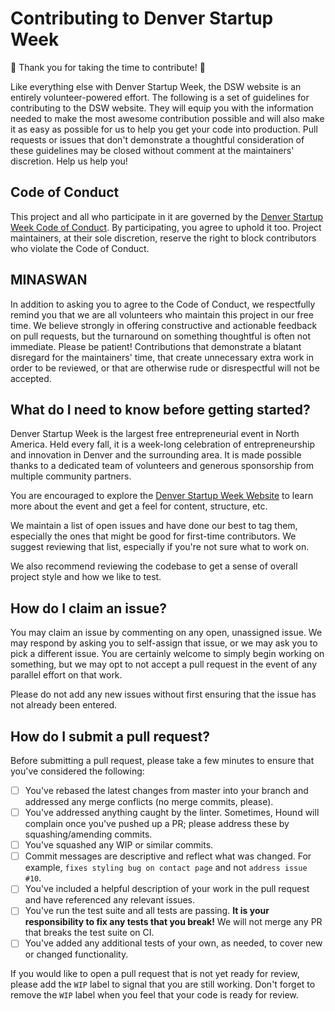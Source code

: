 # Contributing to Denver Startup Week

:tada: Thank you for taking the time to contribute! :tada:

Like everything else with Denver Startup Week, the DSW website is an entirely
volunteer-powered effort. The following is a set of guidelines for contributing
to the DSW website. They will equip you with the information needed to make the
most awesome contribution possible and will also make it as easy as possible for
us to help you get your code into production. Pull requests or issues that don't
demonstrate a thoughtful consideration of these guidelines may be closed without
comment at the maintainers' discretion. Help us help you!

## Code of Conduct
This project and all who participate in it are governed by the [Denver Startup
Week Code of Conduct](https://www.denverstartupweek.org/code-of-conduct). By
participating, you agree to uphold it too. Project maintainers, at their sole discretion, reserve the right to block
contributors who violate the Code of Conduct.

## MINASWAN
In addition to asking you to agree to the Code of Conduct, we respectfully remind you that we are all volunteers who maintain this project in our free time. We believe strongly in offering constructive and actionable feedback on pull requests, but the turnaround on something thoughtful is often not immediate. Please be patient! Contributions that demonstrate a blatant disregard for the maintainers' time, that create unnecessary extra work in order to be reviewed, or that are otherwise rude or disrespectful will not be accepted.

## What do I need to know before getting started?
Denver Startup Week is the largest free entrepreneurial event in North America.
Held every fall, it is a week-long celebration of entrepreneurship and
innovation in Denver and the surrounding area. It is made possible thanks to a
dedicated team of volunteers and generous sponsorship from multiple community
partners.

You are encouraged to explore the [Denver Startup Week
Website](https://www.denverstartupweek.org) to learn more about the event and get a feel for content,
structure, etc.

We maintain a list of open issues and have done our best to tag them, especially
the ones that might be good for first-time contributors. We suggest reviewing
that list, especially if you're not sure what to work on.

We also recommend reviewing the codebase to get a sense of overall project style
and how we like to test.

## How do I claim an issue?
You may claim an issue by commenting on any open, unassigned issue. We may
respond by asking you to self-assign that issue, or we may ask you to pick a different issue. You
are certainly welcome to simply begin working on something, but we may opt to not
accept a pull request in the event of any parallel effort on that work.

Please do not add any new issues without first ensuring that the issue has not
already been entered.

## How do I submit a pull request?
Before submitting a pull request, please take a few minutes to ensure that
you've considered the following:
- [ ] You've rebased the latest changes from master into your branch and
  addressed any merge conflicts (no merge commits, please).
- [ ] You've addressed anything caught by the linter. Sometimes, Hound will
  complain once you've pushed up a PR; please address these by
  squashing/amending commits.
- [ ] You've squashed any WIP or similar commits.
- [ ] Commit messages are descriptive and reflect what was changed. For example, `fixes styling bug on contact page` and not `address issue #10`.
- [ ] You've included a helpful description of your work in the pull request and
  have referenced any relevant issues.
- [ ] You've run the test suite and all tests are passing. **It is your
  responsibility to fix any tests that you break!** We will not merge any PR that
  breaks the test suite on CI.
- [ ] You've added any additional tests of your own, as needed, to cover new or
  changed functionality.

If you would like to open a pull request that is not yet ready for review,
please add the `WIP` label to signal that you are still working. Don't forget to
remove the `WIP` label when you feel that your code is ready for review.
